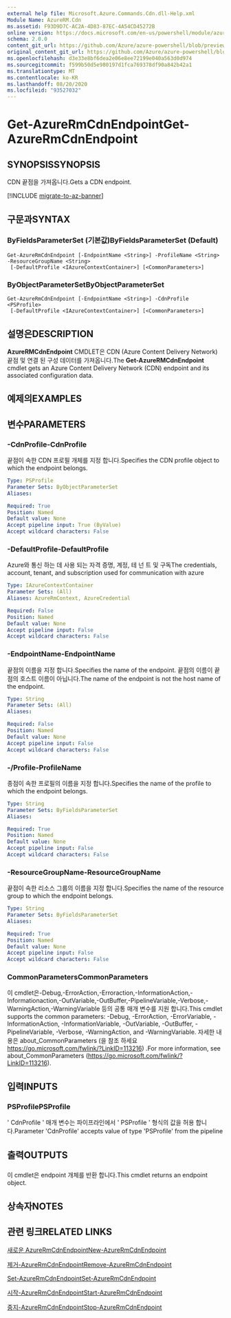 ```yaml
---
external help file: Microsoft.Azure.Commands.Cdn.dll-Help.xml
Module Name: AzureRM.Cdn
ms.assetid: F93D9D7C-AC2A-4D83-87EC-4A54CD45272B
online version: https://docs.microsoft.com/en-us/powershell/module/azurerm.cdn/get-azurermcdnendpoint
schema: 2.0.0
content_git_url: https://github.com/Azure/azure-powershell/blob/preview/src/ResourceManager/Cdn/Commands.Cdn/help/Get-AzureRmCdnEndpoint.md
original_content_git_url: https://github.com/Azure/azure-powershell/blob/preview/src/ResourceManager/Cdn/Commands.Cdn/help/Get-AzureRmCdnEndpoint.md
ms.openlocfilehash: d3e33e8bf6dea2e06e8ee72199e040a563d0d974
ms.sourcegitcommit: f599b50d5e980197d1fca769378df90a842b42a1
ms.translationtype: MT
ms.contentlocale: ko-KR
ms.lasthandoff: 08/20/2020
ms.locfileid: "93527032"
---
```

# <span data-ttu-id="3163b-101">Get-AzureRmCdnEndpoint</span><span class="sxs-lookup"><span data-stu-id="3163b-101">Get-AzureRmCdnEndpoint</span></span>

## <span data-ttu-id="3163b-102">SYNOPSIS</span><span class="sxs-lookup"><span data-stu-id="3163b-102">SYNOPSIS</span></span>
<span data-ttu-id="3163b-103">CDN 끝점을 가져옵니다.</span><span class="sxs-lookup"><span data-stu-id="3163b-103">Gets a CDN endpoint.</span></span>

[!INCLUDE [migrate-to-az-banner](../../includes/migrate-to-az-banner.md)]

## <span data-ttu-id="3163b-104">구문과</span><span class="sxs-lookup"><span data-stu-id="3163b-104">SYNTAX</span></span>

### <span data-ttu-id="3163b-105">ByFieldsParameterSet (기본값)</span><span class="sxs-lookup"><span data-stu-id="3163b-105">ByFieldsParameterSet (Default)</span></span>
```
Get-AzureRmCdnEndpoint [-EndpointName <String>] -ProfileName <String> -ResourceGroupName <String>
 [-DefaultProfile <IAzureContextContainer>] [<CommonParameters>]
```

### <span data-ttu-id="3163b-106">ByObjectParameterSet</span><span class="sxs-lookup"><span data-stu-id="3163b-106">ByObjectParameterSet</span></span>
```
Get-AzureRmCdnEndpoint [-EndpointName <String>] -CdnProfile <PSProfile>
 [-DefaultProfile <IAzureContextContainer>] [<CommonParameters>]
```

## <span data-ttu-id="3163b-107">설명은</span><span class="sxs-lookup"><span data-stu-id="3163b-107">DESCRIPTION</span></span>
<span data-ttu-id="3163b-108">**AzureRMCdnEndpoint** CMDLET은 CDN (Azure Content Delivery Network) 끝점 및 연결 된 구성 데이터를 가져옵니다.</span><span class="sxs-lookup"><span data-stu-id="3163b-108">The **Get-AzureRMCdnEndpoint** cmdlet gets an Azure Content Delivery Network (CDN) endpoint and its associated configuration data.</span></span>

## <span data-ttu-id="3163b-109">예제의</span><span class="sxs-lookup"><span data-stu-id="3163b-109">EXAMPLES</span></span>

## <span data-ttu-id="3163b-110">변수</span><span class="sxs-lookup"><span data-stu-id="3163b-110">PARAMETERS</span></span>

### <span data-ttu-id="3163b-111">-CdnProfile</span><span class="sxs-lookup"><span data-stu-id="3163b-111">-CdnProfile</span></span>
<span data-ttu-id="3163b-112">끝점이 속한 CDN 프로필 개체를 지정 합니다.</span><span class="sxs-lookup"><span data-stu-id="3163b-112">Specifies the CDN profile object to which the endpoint belongs.</span></span>

```yaml
Type: PSProfile
Parameter Sets: ByObjectParameterSet
Aliases: 

Required: True
Position: Named
Default value: None
Accept pipeline input: True (ByValue)
Accept wildcard characters: False
```

### <span data-ttu-id="3163b-113">-DefaultProfile</span><span class="sxs-lookup"><span data-stu-id="3163b-113">-DefaultProfile</span></span>
<span data-ttu-id="3163b-114">Azure와 통신 하는 데 사용 되는 자격 증명, 계정, 테 넌 트 및 구독</span><span class="sxs-lookup"><span data-stu-id="3163b-114">The credentials, account, tenant, and subscription used for communication with azure</span></span>

```yaml
Type: IAzureContextContainer
Parameter Sets: (All)
Aliases: AzureRmContext, AzureCredential

Required: False
Position: Named
Default value: None
Accept pipeline input: False
Accept wildcard characters: False
```

### <span data-ttu-id="3163b-115">-EndpointName</span><span class="sxs-lookup"><span data-stu-id="3163b-115">-EndpointName</span></span>
<span data-ttu-id="3163b-116">끝점의 이름을 지정 합니다.</span><span class="sxs-lookup"><span data-stu-id="3163b-116">Specifies the name of the endpoint.</span></span>
<span data-ttu-id="3163b-117">끝점의 이름이 끝점의 호스트 이름이 아닙니다.</span><span class="sxs-lookup"><span data-stu-id="3163b-117">The name of the endpoint is not the host name of the endpoint.</span></span>

```yaml
Type: String
Parameter Sets: (All)
Aliases: 

Required: False
Position: Named
Default value: None
Accept pipeline input: False
Accept wildcard characters: False
```

### <span data-ttu-id="3163b-118">-/Profile</span><span class="sxs-lookup"><span data-stu-id="3163b-118">-ProfileName</span></span>
<span data-ttu-id="3163b-119">종점이 속한 프로필의 이름을 지정 합니다.</span><span class="sxs-lookup"><span data-stu-id="3163b-119">Specifies the name of the profile to which the endpoint belongs.</span></span>

```yaml
Type: String
Parameter Sets: ByFieldsParameterSet
Aliases: 

Required: True
Position: Named
Default value: None
Accept pipeline input: False
Accept wildcard characters: False
```

### <span data-ttu-id="3163b-120">-ResourceGroupName</span><span class="sxs-lookup"><span data-stu-id="3163b-120">-ResourceGroupName</span></span>
<span data-ttu-id="3163b-121">끝점이 속한 리소스 그룹의 이름을 지정 합니다.</span><span class="sxs-lookup"><span data-stu-id="3163b-121">Specifies the name of the resource group to which the endpoint belongs.</span></span>

```yaml
Type: String
Parameter Sets: ByFieldsParameterSet
Aliases: 

Required: True
Position: Named
Default value: None
Accept pipeline input: False
Accept wildcard characters: False
```

### <span data-ttu-id="3163b-122">CommonParameters</span><span class="sxs-lookup"><span data-stu-id="3163b-122">CommonParameters</span></span>
<span data-ttu-id="3163b-123">이 cmdlet은-Debug,-ErrorAction,-Erroraction,-InformationAction,-Informationaction,-OutVariable,-OutBuffer,-PipelineVariable,-Verbose,-WarningAction,-WarningVariable 등의 공통 매개 변수를 지원 합니다.</span><span class="sxs-lookup"><span data-stu-id="3163b-123">This cmdlet supports the common parameters: -Debug, -ErrorAction, -ErrorVariable, -InformationAction, -InformationVariable, -OutVariable, -OutBuffer, -PipelineVariable, -Verbose, -WarningAction, and -WarningVariable.</span></span> <span data-ttu-id="3163b-124">자세한 내용은 about_CommonParameters (을 참조 하세요 https://go.microsoft.com/fwlink/?LinkID=113216) .</span><span class="sxs-lookup"><span data-stu-id="3163b-124">For more information, see about_CommonParameters (https://go.microsoft.com/fwlink/?LinkID=113216).</span></span>

## <span data-ttu-id="3163b-125">입력</span><span class="sxs-lookup"><span data-stu-id="3163b-125">INPUTS</span></span>

### <span data-ttu-id="3163b-126">PSProfile</span><span class="sxs-lookup"><span data-stu-id="3163b-126">PSProfile</span></span>
<span data-ttu-id="3163b-127">' CdnProfile ' 매개 변수는 파이프라인에서 ' PSProfile ' 형식의 값을 허용 합니다.</span><span class="sxs-lookup"><span data-stu-id="3163b-127">Parameter 'CdnProfile' accepts value of type 'PSProfile' from the pipeline</span></span>

## <span data-ttu-id="3163b-128">출력</span><span class="sxs-lookup"><span data-stu-id="3163b-128">OUTPUTS</span></span>

###  
<span data-ttu-id="3163b-129">이 cmdlet은 endpoint 개체를 반환 합니다.</span><span class="sxs-lookup"><span data-stu-id="3163b-129">This cmdlet returns an endpoint object.</span></span>

## <span data-ttu-id="3163b-130">상속자</span><span class="sxs-lookup"><span data-stu-id="3163b-130">NOTES</span></span>

## <span data-ttu-id="3163b-131">관련 링크</span><span class="sxs-lookup"><span data-stu-id="3163b-131">RELATED LINKS</span></span>

[<span data-ttu-id="3163b-132">새로운 AzureRmCdnEndpoint</span><span class="sxs-lookup"><span data-stu-id="3163b-132">New-AzureRmCdnEndpoint</span></span>](./New-AzureRmCdnEndpoint.md)

[<span data-ttu-id="3163b-133">제거-AzureRmCdnEndpoint</span><span class="sxs-lookup"><span data-stu-id="3163b-133">Remove-AzureRmCdnEndpoint</span></span>](./Remove-AzureRmCdnEndpoint.md)

[<span data-ttu-id="3163b-134">Set-AzureRmCdnEndpoint</span><span class="sxs-lookup"><span data-stu-id="3163b-134">Set-AzureRmCdnEndpoint</span></span>](./Set-AzureRmCdnEndpoint.md)

[<span data-ttu-id="3163b-135">시작-AzureRmCdnEndpoint</span><span class="sxs-lookup"><span data-stu-id="3163b-135">Start-AzureRmCdnEndpoint</span></span>](./Start-AzureRmCdnEndpoint.md)

[<span data-ttu-id="3163b-136">중지-AzureRmCdnEndpoint</span><span class="sxs-lookup"><span data-stu-id="3163b-136">Stop-AzureRmCdnEndpoint</span></span>](./Stop-AzureRmCdnEndpoint.md)


